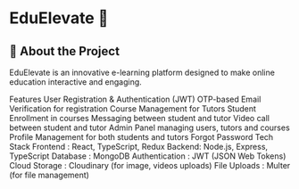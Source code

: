 # EduElevate 🚀

## 🌟 About the Project
EduElevate is an innovative e-learning platform designed to make online education interactive and engaging. 

Features
User Registration & Authentication (JWT)
OTP-based Email Verification for registration
Course Management for Tutors
Student Enrollment in courses
Messaging between student and tutor
Video call between student and tutor
Admin Panel managing users, tutors and courses
Profile Management for both students and tutors
Forgot Password
Tech Stack
Frontend : React, TypeScript, Redux
Backend: Node.js, Express, TypeScript
Database : MongoDB
Authentication : JWT (JSON Web Tokens)
Cloud Storage : Cloudinary (for image, videos uploads)
File Uploads : Multer (for file management)

